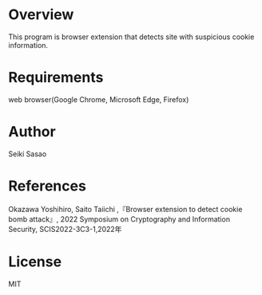 # Overview

This program is browser extension that detects site with suspicious cookie information.

# Requirements

web browser(Google Chrome, Microsoft Edge, Firefox)

# Author

Seiki Sasao

# References

Okazawa Yoshihiro, Saito Taiichi ,『Browser extension to detect cookie bomb attack』, 2022 Symposium on Cryptography and Information Security, SCIS2022-3C3-1,2022年

# License

MIT
